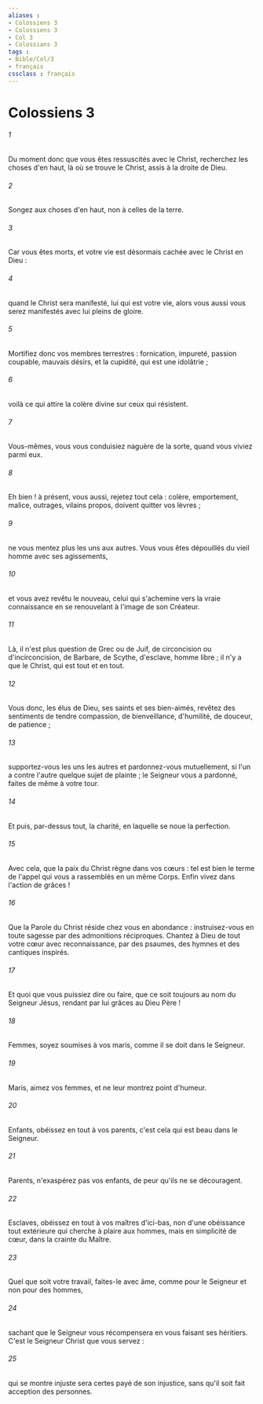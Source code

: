 ```yaml
---
aliases : 
- Colossiens 3
- Colossiens 3
- Col 3
- Colossians 3
tags : 
- Bible/Col/3
- français
cssclass : français
---
```


# Colossiens 3

###### 1
Du moment donc que vous êtes ressuscités avec le Christ, recherchez les choses d'en haut, là où se trouve le Christ, assis à la droite de Dieu. 
###### 2
Songez aux choses d'en haut, non à celles de la terre. 
###### 3
Car vous êtes morts, et votre vie est désormais cachée avec le Christ en Dieu : 
###### 4
quand le Christ sera manifesté, lui qui est votre vie, alors vous aussi vous serez manifestés avec lui pleins de gloire. 
###### 5
Mortifiez donc vos membres terrestres : fornication, impureté, passion coupable, mauvais désirs, et la cupidité, qui est une idolâtrie ; 
###### 6
voilà ce qui attire la colère divine sur ceux qui résistent. 
###### 7
Vous-mêmes, vous vous conduisiez naguère de la sorte, quand vous viviez parmi eux. 
###### 8
Eh bien ! à présent, vous aussi, rejetez tout cela : colère, emportement, malice, outrages, vilains propos, doivent quitter vos lèvres ; 
###### 9
ne vous mentez plus les uns aux autres. Vous vous êtes dépouillés du vieil homme avec ses agissements, 
###### 10
et vous avez revêtu le nouveau, celui qui s'achemine vers la vraie connaissance en se renouvelant à l'image de son Créateur. 
###### 11
Là, il n'est plus question de Grec ou de Juif, de circoncision ou d'incirconcision, de Barbare, de Scythe, d'esclave, homme libre ; il n'y a que le Christ, qui est tout et en tout. 
###### 12
Vous donc, les élus de Dieu, ses saints et ses bien-aimés, revêtez des sentiments de tendre compassion, de bienveillance, d'humilité, de douceur, de patience ; 
###### 13
supportez-vous les uns les autres et pardonnez-vous mutuellement, si l'un a contre l'autre quelque sujet de plainte ; le Seigneur vous a pardonné, faites de même à votre tour. 
###### 14
Et puis, par-dessus tout, la charité, en laquelle se noue la perfection. 
###### 15
Avec cela, que la paix du Christ règne dans vos cœurs : tel est bien le terme de l'appel qui vous a rassemblés en un même Corps. Enfin vivez dans l'action de grâces ! 
###### 16
Que la Parole du Christ réside chez vous en abondance : instruisez-vous en toute sagesse par des admonitions réciproques. Chantez à Dieu de tout votre cœur avec reconnaissance, par des psaumes, des hymnes et des cantiques inspirés. 
###### 17
Et quoi que vous puissiez dire ou faire, que ce soit toujours au nom du Seigneur Jésus, rendant par lui grâces au Dieu Père ! 
###### 18
Femmes, soyez soumises à vos maris, comme il se doit dans le Seigneur. 
###### 19
Maris, aimez vos femmes, et ne leur montrez point d'humeur. 
###### 20
Enfants, obéissez en tout à vos parents, c'est cela qui est beau dans le Seigneur. 
###### 21
Parents, n'exaspérez pas vos enfants, de peur qu'ils ne se découragent. 
###### 22
Esclaves, obéissez en tout à vos maîtres d'ici-bas, non d'une obéissance tout extérieure qui cherche à plaire aux hommes, mais en simplicité de cœur, dans la crainte du Maître. 
###### 23
Quel que soit votre travail, faites-le avec âme, comme pour le Seigneur et non pour des hommes, 
###### 24
sachant que le Seigneur vous récompensera en vous faisant ses héritiers. C'est le Seigneur Christ que vous servez : 
###### 25
qui se montre injuste sera certes payé de son injustice, sans qu'il soit fait acception des personnes. 
